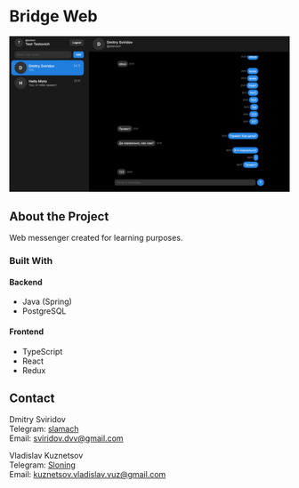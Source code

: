 # Bridge Web

![Chat page screenshot](docs/media/screenshot.png)

## About the Project

Web messenger created for learning purposes.

### Built With

#### Backend

- Java (Spring)
- PostgreSQL

#### Frontend

- TypeScript
- React
- Redux

## Contact

Dmitry Sviridov  
Telegram: [slamach](https://t.me/slamach)  
Email: sviridov.dvv@gmail.com

Vladislav Kuznetsov  
Telegram: [Sloning](https://t.me/Sloning)  
Email: kuznetsov.vladislav.vuz@gmail.com
